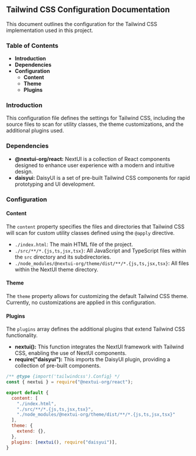 ## Tailwind CSS Configuration Documentation

This document outlines the configuration for the Tailwind CSS implementation used in this project.

### Table of Contents

- **Introduction**
- **Dependencies**
- **Configuration**
    - **Content**
    - **Theme**
    - **Plugins**

### Introduction

This configuration file defines the settings for Tailwind CSS, including the source files to scan for utility classes, the theme customizations, and the additional plugins used.

### Dependencies

- **@nextui-org/react:** NextUI is a collection of React components designed to enhance user experience with a modern and intuitive design.
- **daisyui:** DaisyUI is a set of pre-built Tailwind CSS components for rapid prototyping and UI development.

### Configuration

#### Content

The `content` property specifies the files and directories that Tailwind CSS will scan for custom utility classes defined using the `@apply` directive.

- `./index.html`: The main HTML file of the project.
- `./src/**/*.{js,ts,jsx,tsx}`: All JavaScript and TypeScript files within the `src` directory and its subdirectories.
- `./node_modules/@nextui-org/theme/dist/**/*.{js,ts,jsx,tsx}`: All files within the NextUI theme directory.

#### Theme

The `theme` property allows for customizing the default Tailwind CSS theme. Currently, no customizations are applied in this configuration.

#### Plugins

The `plugins` array defines the additional plugins that extend Tailwind CSS functionality.

- **nextui():** This function integrates the NextUI framework with Tailwind CSS, enabling the use of NextUI components.
- **require("daisyui"):** This imports the DaisyUI plugin, providing a collection of pre-built components.

```javascript
/** @type {import('tailwindcss').Config} */
const { nextui } = require("@nextui-org/react");

export default {
  content: [
    "./index.html",
    "./src/**/*.{js,ts,jsx,tsx}",
    "./node_modules/@nextui-org/theme/dist/**/*.{js,ts,jsx,tsx}"
  ],
  theme: {
    extend: {},
  },
  plugins: [nextui(), require("daisyui")],
}
```
